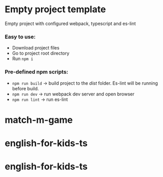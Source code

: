 # Empty project template
Empty project with configured webpack, typescript and es-lint

### Easy to use:
+ Download project files
+ Go to project root directory
+ Run `npm i`

### Pre-defined npm scripts:
+ `npm run build` -> build project to the _dist_ folder. Es-lint will be running before build.
+ `npm run dev` -> run webpack dev server and open browser
+ `npm run lint` -> run es-lint
# match-m-game
# english-for-kids-ts
# english-for-kids-ts
